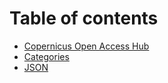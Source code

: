 # Table of contents

* [Copernicus Open Access Hub](README.md)
* [Categories](categories.md)
* [JSON](json.md)
